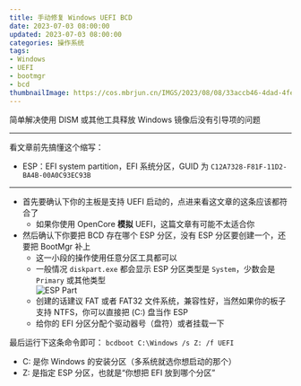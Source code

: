 ```yaml
---
title: 手动修复 Windows UEFI BCD
date: 2023-07-03 08:00:00
updated: 2023-07-03 08:00:00
categories: 操作系统
tags:
- Windows
- UEFI
- bootmgr
- bcd
thumbnailImage: https://cos.mbrjun.cn/IMGS/2023/08/08/33accb46-4dad-4fe5-8d08-c447df3ee370.png
---
```

简单解决使用 DISM 或其他工具释放 Windows 镜像后没有引导项的问题  

<!-- more --->

---
看文章前先搞懂这个缩写：
- ESP：EFI system partition，EFI 系统分区，GUID 为 ``C12A7328-F81F-11D2-BA4B-00A0C93EC93B``

---

- 首先要确认下你的主板是支持 UEFI 启动的，点进来看这文章的这条应该都符合了  
    - 如果你使用 OpenCore **模拟** UEFI，这篇文章有可能不太适合你  
- 然后确认下你要把 BCD 存在哪个 ESP 分区，没有 ESP 分区要创建一个，还要把 BootMgr 补上  
    - 这一小段的操作使用任意分区工具都可以  
    - 一般情况 ``diskpart.exe`` 都会显示 ESP 分区类型是 ``System``，少数会是 ``Primary`` 或其他类型  
    ![ESP Part](https://cos.mbrjun.cn/IMGS/2023/08/08/33accb46-4dad-4fe5-8d08-c447df3ee370.png)  
    - 创建的话建议 FAT 或者 FAT32 文件系统，兼容性好，当然如果你的板子支持 NTFS，你可以直接把 (C:) 盘当作 ESP  
    - 给你的 EFI 分区分配个驱动器号（盘符）或者挂载一下

最后运行下这条命令即可：
``
bcdboot C:\Windows /s Z: /f UEFI
``
- C: 是你 Windows 的安装分区（多系统就选你想启动的那个）  
- Z: 是指定 ESP 分区，也就是“你想把 EFI 放到哪个分区”  
